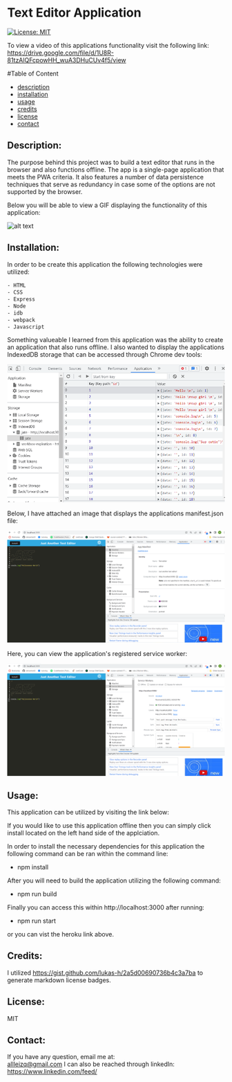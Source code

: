 # Text Editor Application 
[![License: MIT](https://img.shields.io/badge/License-MIT-yellow.svg)](https://opensource.org/licenses/MIT)


To view a video of this applications functionality visit the following link: https://drive.google.com/file/d/1U8R-81tzAlQFcpowHH_wuA3DHuCUv4f5/view

  #Table of Content
  - [description](#Description)
  - [installation](#Installation)
  - [usage](#Usage)
  - [credits](#Credits)
  - [license](#License)
  - [contact](#Contact)

  ## Description:
  The purpose behind this project was to build a text editor that runs in the browser and also functions offline. The app is a single-page application that meets the PWA criteria. It also features a number of data persistence techniques that serve as redundancy in case some of the options are not supported by the browser.


  Below you will be able to view a GIF displaying the functionality of this application: 


   ![alt text](./images/gif%20text-editor.gif)

  ## Installation:
  In order to be create this application the following technologies were utilized:
   
    - HTML
    - CSS
    - Express
    - Node
    - idb
    - webpack
    - Javascript

  Something valueable I learned from this application was the ability to create an application that also runs offline. I also wanted to display the applications IndexedDB storage that can be accessed through Chrome dev tools:

  ![alt text](./images/storage.png)

  Below, I have attached an image that displays the applications manifest.json file:

   ![alt text](./images/manifest%20text%20editor.png)

  Here, you can view the application's registered service worker:

   ![alt text](./images/sw%20text%20editor.png)



  ## Usage:
  This application can be utilized by visiting the link below:

  If you would like to use this application offline then you can simply click install located on the left hand side of the applciation.

  In order to install the necessary dependencies for this application the following command can be ran within the command line:

  - npm install

  After you will need to build the application utilizing the following command:
  - npm run build

  Finally you can access this within http://localhost:3000 after running: 

  - npm run start

  or you can vist the heroku link above.


  ## Credits:
  I utilized https://gist.github.com/lukas-h/2a5d00690736b4c3a7ba to generate markdown license badges.

 
  ## License:
  MIT 

  ## Contact:
  If you have any question, email me at:  
  allleizq@gmail.com
  I can also be reached through linkedIn:  
  https://www.linkedin.com/feed/